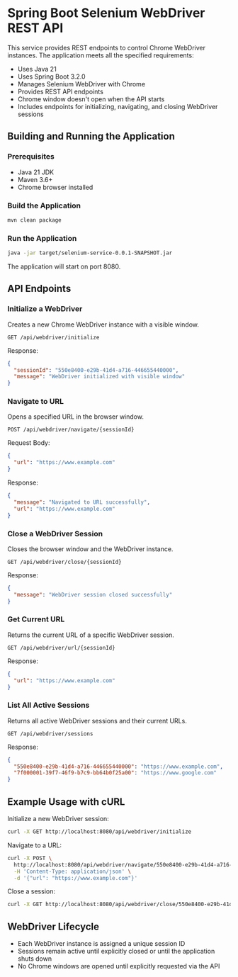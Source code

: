 # Spring Boot Selenium WebDriver REST API

This service provides REST endpoints to control Chrome WebDriver instances. The application meets all the specified requirements:

- Uses Java 21
- Uses Spring Boot 3.2.0
- Manages Selenium WebDriver with Chrome
- Provides REST API endpoints
- Chrome window doesn't open when the API starts
- Includes endpoints for initializing, navigating, and closing WebDriver sessions

## Building and Running the Application

### Prerequisites
- Java 21 JDK
- Maven 3.6+ 
- Chrome browser installed

### Build the Application
```bash
mvn clean package
```

### Run the Application
```bash
java -jar target/selenium-service-0.0.1-SNAPSHOT.jar
```

The application will start on port 8080.

## API Endpoints

### Initialize a WebDriver
Creates a new Chrome WebDriver instance with a visible window.

```
GET /api/webdriver/initialize
```

Response:
```json
{
  "sessionId": "550e8400-e29b-41d4-a716-446655440000",
  "message": "WebDriver initialized with visible window"
}
```

### Navigate to URL
Opens a specified URL in the browser window.

```
POST /api/webdriver/navigate/{sessionId}
```

Request Body:
```json
{
  "url": "https://www.example.com"
}
```

Response:
```json
{
  "message": "Navigated to URL successfully",
  "url": "https://www.example.com"
}
```

### Close a WebDriver Session
Closes the browser window and the WebDriver instance.

```
GET /api/webdriver/close/{sessionId}
```

Response:
```json
{
  "message": "WebDriver session closed successfully"
}
```

### Get Current URL
Returns the current URL of a specific WebDriver session.

```
GET /api/webdriver/url/{sessionId}
```

Response:
```json
{
  "url": "https://www.example.com"
}
```

### List All Active Sessions
Returns all active WebDriver sessions and their current URLs.

```
GET /api/webdriver/sessions
```

Response:
```json
{
  "550e8400-e29b-41d4-a716-446655440000": "https://www.example.com",
  "7f000001-39f7-46f9-b7c9-bb64b0f25a00": "https://www.google.com"
}
```

## Example Usage with cURL

Initialize a new WebDriver session:
```bash
curl -X GET http://localhost:8080/api/webdriver/initialize
```

Navigate to a URL:
```bash
curl -X POST \
  http://localhost:8080/api/webdriver/navigate/550e8400-e29b-41d4-a716-446655440000 \
  -H 'Content-Type: application/json' \
  -d '{"url": "https://www.example.com"}'
```

Close a session:
```bash
curl -X GET http://localhost:8080/api/webdriver/close/550e8400-e29b-41d4-a716-446655440000
```

## WebDriver Lifecycle

- Each WebDriver instance is assigned a unique session ID
- Sessions remain active until explicitly closed or until the application shuts down
- No Chrome windows are opened until explicitly requested via the API
